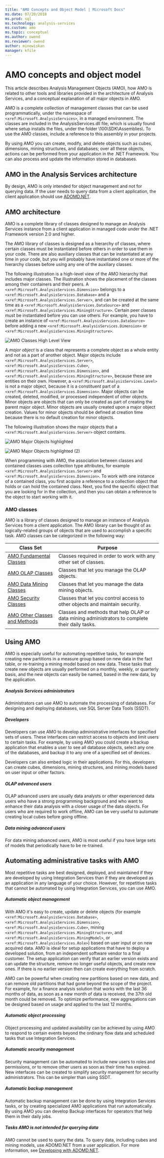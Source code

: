 ```yaml
---
title: "AMO Concepts and Object Model | Microsoft Docs"
ms.date: 07/20/2018
ms.prod: sql
ms.technology: analysis-services
ms.custom: amo
ms.topic: conceptual
ms.author: owend
ms.reviewer: owend
author: minewiskan
manager: kfile
---
```

# AMO concepts and object model

  This article describes Analysis Management Objects (AMO), how AMO is related to other tools and libraries provided in the architecture of Analysis Services, and a conceptual explanation of all major objects in AMO.  
  
 AMO is a complete collection of management classes that can be used programmatically, under the namespace of `<xref:Microsoft.AnalysisServices>`, in a managed environment. The classes are included in the AnalysisServices.dll file, which is usually found where setup installs the files, under the folder \100\SDK\Assemblies\\. To use the AMO classes, include a reference to this assembly in your projects.  
  
 By using AMO you can create, modify, and delete objects such as cubes, dimensions, mining structures, and databases; over all these objects, actions can be performed from your application in the .NET Framework. You can also process and update the information stored in databases.  
  
## AMO in the Analysis Services architecture

 By design, AMO is only intended for object management and not for querying data. If the user needs to query data from a client application, the client application should use [ADOMD.NET](https://docs.microsoft.com/sql/analysis-services/multidimensional-models/adomd-net/developing-with-adomd-net).  
  
## AMO architecture

 AMO is a complete library of classes designed to manage an Analysis Services instance from a client application in managed code under the .NET Framework version 2.0 and higher.  
  
 The AMO library of classes is designed as a hierarchy of classes, where certain classes must be instantiated before others in order to use them in your code. There are also auxiliary classes that can be instantiated at any time in your code, but you will probably have instantiated one or more of the hierarchy classes before using any one of the auxiliary classes.  
  
 The following illustration is a high-level view of the AMO hierarchy that includes major classes. The illustration shows the placement of the classes among their containers and their peers. A `<xref:Microsoft.AnalysisServices.Dimension>` belongs to a `<xref:Microsoft.AnalysisServices.Database>` and a `<xref:Microsoft.AnalysisServices.Server>`, and can be created at the same time as a `<xref:Microsoft.AnalysisServices.DataSource>` and `<xref:Microsoft.AnalysisServices.MiningStructure>`. Certain peer classes must be instantiated before you can use others. For example, you have to create an instance of `<xref:Microsoft.AnalysisServices.DataSource>` before adding a new `<xref:Microsoft.AnalysisServices.Dimension>` or `<xref:Microsoft.AnalysisServices.MiningStructure>`.  
  
 ![AMO Classes High Level View](media/amo-highlevelview-majorobjectshighlighted.gif)  
  
 A *major object* is a class that represents a complete object as a whole entity and not as a part of another object. Major objects include `<xref:Microsoft.AnalysisServices.Server>`, `<xref:Microsoft.AnalysisServices.Cube>`, `<xref:Microsoft.AnalysisServices.Dimension>`, and `<xref:Microsoft.AnalysisServices.MiningStructure>`, because these are entities on their own. However, a `<xref:Microsoft.AnalysisServices.Level>` is not a major object, because it is a constituent part of a `<xref:Microsoft.AnalysisServices.Dimension>`. Major objects can be created, deleted, modified, or processed independent of other objects. Minor objects are objects that can only be created as part of creating the parent major object. Minor objects are usually created upon a major object creation. Values for minor objects should be defined at creation time because there is no default creation for minor objects.  
  
 The following illustration shows the major objects that a `<xref:Microsoft.AnalysisServices.Server>` object contains.  
  
 ![AMO Major Objects highlighted](media/amo-majorobjects.gif)  
  
 ![AMO Major Objects highlighted (2)](media/amo-majorobjects-02.gif)  
  
 When programming with AMO, the association between classes and contained classes uses collection type attributes, for example `<xref:Microsoft.AnalysisServices.Server>` and `<xref:Microsoft.AnalysisServices.Dimension>`. To work with one instance of a contained class, you first acquire a reference to a collection object that holds or can hold the contained class. Next, you find the specific object that you are looking for in the collection, and then you can obtain a reference to the object to start working with it.  
  
### AMO classes

 AMO is a library of classes designed to manage an instance of Analysis Services from a client application. The AMO library can be thought of as logically-related groups of objects that are used to accomplish a specific task. AMO classes can be categorized in the following way:  
  
|Class Set|Purpose|  
|---------------|-------------|  
|[AMO Fundamental Classes](amo-fundamental-classes.md)|Classes required in order to work with any other set of classes.|  
|[AMO OLAP Classes](amo-olap-classes.md)|Classes that let you manage the OLAP objects.|  
|[AMO Data Mining Classes](amo-data-mining-classes.md)|Classes that let you manage the data mining objects.|  
|[AMO Security Classes](amo-security-classes.md)|Classes that let you control access to other objects and maintain security.|  
|[AMO Other Classes and Methods](amo-other-classes-and-methods.md)|Classes and methods that help OLAP or data mining administrators to complete their daily tasks.|  
  
##  Using AMO

 AMO is especially useful for automating repetitive tasks, for example creating new partitions in a measure group based on new data in the fact table, or re-training a mining model based on new data. These tasks that create new objects are usually performed on a monthly, weekly, or quarterly basis, and the new objects can easily be named, based in the new data, by the application.  
  
##### Analysis Services administrators

 Administrators can use AMO to automate the processing of databases. For designing and deploying databases, use SQL Server Data Tools (SSDT).  
  
##### Developers

 Developers can use AMO to develop administrative interfaces for specified sets of users. These interfaces can restrict access to objects and limit users to certain tasks. For example, by using AMO you could create a backup application that enables a user to see all database objects, select any one of the databases, and backup it to any one of a specified set of devices.  
  
 Developers can also embed logic in their applications. For this, developers can create cubes, dimensions, mining structures, and mining models based on user input or other factors.  
  
##### OLAP advanced users

 OLAP advanced users are usually data analysts or other experienced data users who have a strong programming background and who want to enhance their data analysis with a closer usage of the data objects. For users who are required to work offline, AMO can be very useful to automate creating local cubes before going offline.  
  
##### Data mining advanced users

 For data mining advanced users, AMO is most useful if you have large sets of models that periodically have to be re-trained.  
  
##  Automating administrative tasks with AMO

 Most repetitive tasks are best designed, deployed, and maintained if they are developed by using Integration Services than if they are developed as an application in any language of your choice. However, for repetitive tasks that cannot be automated by using Integration Services, you can use AMO.  
  
##### Automatic object management

 With AMO it's easy to create, update or delete objects (for example `<xref:Microsoft.AnalysisServices.Database>`, `<xref:Microsoft.AnalysisServices.Dimension>`, `<xref:Microsoft.AnalysisServices.Cube>`, mining `<xref:Microsoft.AnalysisServices.MiningStructure>`, and `<xref:Microsoft.AnalysisServices.MiningModel>`, or `<xref:Microsoft.AnalysisServices.Role>`) based on user input or on new acquired data. AMO is ideal for setup applications that have to deploy a developed solution, from an independent software vendor to a final customer. The setup application can verify that an earlier version exists and can update the structure, remove no longer useful objects, and create new ones. If there is no earlier version then can create everything from scratch.  
  
 AMO can be powerful when creating new partitions based on new data, and can remove old partitions that had gone beyond the scope of the project. For example, for a finance analysis solution that works with the last 36 months of data, as soon as a new month of data is received, the 37th old month could be removed. To optimize performance, new aggregations can be designed based on usage and applied to the last 12 months.  
  
##### Automatic object processing

 Object processing and updated availability can be achieved by using AMO to respond to certain events beyond the ordinary flow data and scheduled tasks that use Integration Services.  
  
##### Automatic security management

 Security management can be automated to include new users to roles and permissions, or to remove other users as soon as their time has expired. New interfaces can be created to simplify security management for security administrators. This can be simpler than using SSDT.  
  
##### Automatic backup management

 Automatic backup management can be done by using Integration Services tasks, or by creating specialized AMO applications that run automatically. By using AMO you can develop Backup interfaces for operators that help them in their daily jobs.  
  
##### Tasks AMO is not intended for querying data
 AMO cannot be used to query the data. To query data, including cubes and mining models, use ADOMD.NET from a user application. For more information, see [Developing with ADOMD.NET](https://docs.microsoft.com/sql/analysis-services/multidimensional-models/adomd-net/developing-with-adomd-net).  
  
  
